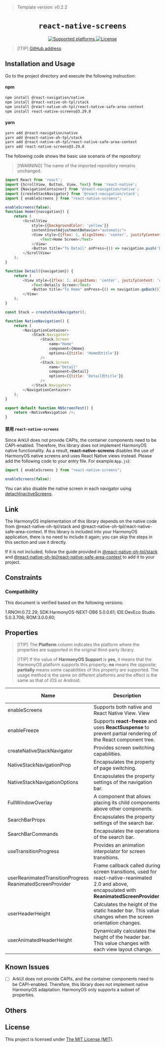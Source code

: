 > Template version: v0.2.2

<p align="center">
  <h1 align="center"> <code>react-native-screens</code> </h1>
</p>
<p align="center">
    <a href="https://github.com/software-mansion/react-native-screens">
        <img src="https://img.shields.io/badge/platforms-iOS%20|%20Android%20|%20tvOS%20|%20Windows%20|%20Web%20|%20harmony%20-lightgrey.svg" alt="Supported platforms" />
    </a>
    <a href="https://github.com/software-mansion/react-native-screens/blob/main/LICENSE">
        <img src="https://img.shields.io/badge/license-MIT-green.svg" alt="License" />
    </a>
</p>

> [!TIP] [GitHub address](https://github.com/software-mansion/react-native-screens/releases/tag/3.29.0)

## Installation and Usage

Go to the project directory and execute the following instruction:

<!-- tabs:start -->

#### **npm**

```bash
npm install @react-navigation/native
npm install @react-native-oh-tpl/stack
npm install @react-native-oh-tpl/react-native-safe-area-context
npm install react-native-screens@3.29.0
```

#### **yarn**

```bash
yarn add @react-navigation/native
yarn add @react-native-oh-tpl/stack
yarn add @react-native-oh-tpl/react-native-safe-area-context
yarn add react-native-screens@3.29.0
```

<!-- tabs:end -->

The following code shows the basic use scenario of the repository:

> [!WARNING] The name of the imported repository remains unchanged.

```js
import React from 'react';
import {ScrollView, Button, View, Text} from 'react-native';
import {NavigationContainer} from '@react-navigation/native';
import {createStackNavigator} from '@react-navigation/stack';
import { enableScreens } from "react-native-screens";

enableScreens(false);
function Home({navigation}) {
    return (
        <ScrollView
            style={{backgroundColor: 'yellow'}}
            contentInsetAdjustmentBehavior="automatic">
            <View style={{flex: 1, alignItems: 'center', justifyContent: 'center'}}>
                <Text>Home Screen</Text>
            </View>
            <Button title="To Detail" onPress={() => navigation.push('Detail')} />
        </ScrollView>
    );
}

function Detail({navigation}) {
    return (
        <View style={{flex: 1, alignItems: 'center', justifyContent: 'center'}}>
            <Text>Details Screen</Text>
            <Button title="To Home" onPress={() => navigation.goBack()} />
        </View>
    );
}

const Stack = createStackNavigator();

function NativeNavigation() {
    return (
        <NavigationContainer>
            <Stack.Navigator>
                <Stack.Screen
                    name="Home"
                    component={Home}
                    options={{title: 'Home的title'}}
                />
                <Stack.Screen
                    name="Detail"
                    component={Detail}
                    options={{title: 'Detail的title'}}
                />
            </Stack.Navigator>
        </NavigationContainer>
    );
}

export default function RNScreenTest() {
    return <NativeNavigation />;
}

```

#### 禁用 `react-native-screens`

Since ArkUI does not provide CAPIs, the container components need to be CAPI-enabled. Therefore, this library does not implement HarmonyOS native functionality. As a result, **react-native-screens** disables the use of HarmonyOS native screens and uses React Native views instead. Please add the following code to your entry file. For example:`App.js`):

```js
import { enableScreens } from "react-native-screens";

enableScreens(false);
```

You can also disable the native screen in each navigator using [detachInactiveScreens](https://reactnavigation.org/docs/stack-navigator#detachinactivescreens).

## Link

The HarmonyOS implementation of this library depends on the native code from @react-native-oh-tpl/stack and @react-native-oh-tpl/react-native-safe-area-context. If this library is included into your HarmonyOS application, there is no need to include it again; you can skip the steps in this section and use it directly.

If it is not included, follow the guide provided in [@react-native-oh-tpl/stack](/en/react-navigation-stack.md) and [@react-native-oh-tpl/react-native-safe-area-context](/en/react-native-safe-area-context.md) to add it to your project.

## Constraints

### Compatibility

This document is verified based on the following versions:

1.RNOH:0.72.29; SDK:HarmonyOS-NEXT-DB6 5.0.0.61; IDE:DevEco Studio 5.0.3.706; ROM:3.0.0.60;

## Properties

> [!TIP] The **Platform** column indicates the platform where the properties are supported in the original third-party library.

> [!TIP] If the value of **HarmonyOS Support** is **yes**, it means that the HarmonyOS platform supports this property; **no** means the opposite; **partially** means some capabilities of this property are supported. The usage method is the same on different platforms and the effect is the same as that of iOS or Android.

| Name                                                      | Description                                                                           | Type     | Required | Platform    | HarmonyOS Support |
|-----------------------------------------------------------|---------------------------------------------------------------------------------------|----------|----------|-------------|-------------------|
| enableScreens                                             | Supports both native and React Native View. View                                                              | function | No       | iOS Android | Yes               |
| enableFreeze                                              | Supports **react-freeze** and uses **ReactSuspense** to prevent partial rendering of the React component tree.| function | No       | iOS Android | Yes               |
| createNativeStackNavigator                                | Provides screen switching capabilities.                                          | function | No       | iOS Android | NO                |
| NativeStackNavigationProp                                 | Encapsulates the property of page switching.                                          | object   | No       | iOS Android | Yes               |
| NativeStackNavigationOptions                              | Encapsulates the property settings of the navigation bar.                                          | object   | No       | iOS Android | NO                |
| FullWindowOverlay                                         | A component that allows placing its child components above other components.                    | object   | No       | iOS Android | NO                |
| SearchBarProps                                            | Encapsulates the property settings of the search bar.                                        | object   | No       | iOS Android | NO                |
| SearchBarCommands                                         | Encapsulates the operations of the search bar.                                            | object   | No       | iOS Android | NO                |
| useTransitionProgress                                     | Provides an animation interpolator for screen transitions.                                    | function | No       | iOS Android | NO                |
| userReanimatedTransitionProgress ReanimatedScreenProvider | Frame callback called during screen transitions, used for react-native-reanimated 2.0 and above, encapsulated with **ReanimatedScreenProvider**.| function | No       | iOS Android | NO                |
| userHeaderHeight                                          | Calculates the height of the static header bar. This value changes when the screen orientation changes.    | function | No       | iOS Android | NO                |
| userAnimatedHeaderHeight                                  | Dynamically calculates the height of the header bar. This value changes with each view layout change.      | function | No       | iOS Android | NO                |

## Known Issues

- [ ] ArkUI does not provide CAPIs, and the container components need to be CAPI-enabled. Therefore, this library does not implement native HarmonyOS adaptation. HarmonyOS only supports a subset of properties.

## Others

## License

This project is licensed under [The MIT License (MIT)](https://github.com/software-mansion/react-native-screens/blob/main/LICENSE).
